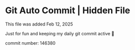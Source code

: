 # Git Auto Commit | Hidden File

This file was added Feb 12, 2025

Just for fun and keeping my daily git commit active 🤪

commit number: 146380
